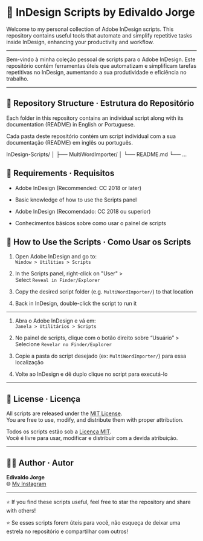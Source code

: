 # 🎨 InDesign Scripts by Edivaldo Jorge

Welcome to my personal collection of Adobe InDesign scripts. This repository contains useful tools that automate and simplify repetitive tasks inside InDesign, enhancing your productivity and workflow.

---

Bem-vindo à minha coleção pessoal de scripts para o Adobe InDesign. Este repositório contém ferramentas úteis que automatizam e simplificam tarefas repetitivas no InDesign, aumentando a sua produtividade e eficiência no trabalho.

---

## 📁 Repository Structure · Estrutura do Repositório

Each folder in this repository contains an individual script along with its documentation (README) in English or Portuguese.

Cada pasta deste repositório contém um script individual com a sua documentação (README) em inglês ou português.

InDesign-Scripts/
│
├── MultiWordImporter/
│ └── README.md
└── ...


## 🧰 Requirements · Requisitos

- Adobe InDesign (Recommended: CC 2018 or later)
- Basic knowledge of how to use the Scripts panel

- Adobe InDesign (Recomendado: CC 2018 ou superior)
- Conhecimentos básicos sobre como usar o painel de scripts

## 🚀 How to Use the Scripts · Como Usar os Scripts

1. Open Adobe InDesign and go to:  
   `Window > Utilities > Scripts`

2. In the Scripts panel, right-click on "User" >  
   Select `Reveal in Finder/Explorer`

3. Copy the desired script folder (e.g. `MultiWordImporter/`) to that location

4. Back in InDesign, double-click the script to run it

---

1. Abra o Adobe InDesign e vá em:  
   `Janela > Utilitários > Scripts`

2. No painel de scripts, clique com o botão direito sobre “Usuário” >  
   Selecione `Revelar no Finder/Explorer`

3. Copie a pasta do script desejado (ex: `MultiWordImporter/`) para essa localização

4. Volte ao InDesign e dê duplo clique no script para executá-lo

---

## 📜 License · Licença

All scripts are released under the [MIT License](https://opensource.org/licenses/MIT).  
You are free to use, modify, and distribute them with proper attribution.

Todos os scripts estão sob a [Licença MIT](https://opensource.org/licenses/MIT).  
Você é livre para usar, modificar e distribuir com a devida atribuição.

---

## 👨‍💻 Author · Autor

**Edivaldo Jorge**  
🌐 [My Instagram](https://www.instagram.com/jorgeedvaldo)

---

⭐️ If you find these scripts useful, feel free to star the repository and share with others!

⭐️ Se esses scripts forem úteis para você, não esqueça de deixar uma estrela no repositório e compartilhar com outros!
